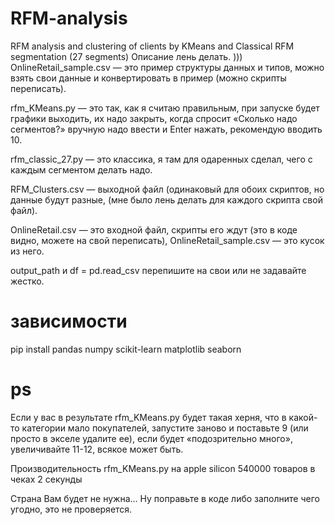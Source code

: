 # RFM-analysis
RFM analysis and clustering of clients by KMeans and Classical RFM segmentation (27 segments)
Описание лень делать. )))
OnlineRetail_sample.csv — это пример структуры данных и типов, можно взять свои данные и конвертировать в пример (можно скрипты переписать).

rfm_KMeans.py — это так, как я считаю правильным, при запуске будет графики выходить, их надо закрыть, когда спросит «Сколько надо сегментов?» вручную надо ввести и Enter нажать, рекомендую вводить 10.

rfm_classic_27.py — это классика, я там для одаренных сделал, чего с каждым сегментом делать надо.

RFM_Clusters.csv — выходной файл (одинаковый для обоих скриптов, но данные будут разные, (мне было лень делать для каждого скрипта свой файл).

OnlineRetail.csv — это входной файл, скрипты его ждут (это в коде видно, можете на свой переписать), OnlineRetail_sample.csv — это кусок из него.

output_path и df = pd.read_csv перепишите на свои или не задавайте жестко. 
# зависимости
 
pip install pandas numpy scikit-learn matplotlib seaborn

# ps
Если у вас в результате rfm_KMeans.py будет такая херня, что в какой-то категории мало покупателей, запустите заново и поставьте 9 (или просто в экселе удалите ее), если будет «подозрительно много», увеличивайте 11-12, всякое может быть.

Производительность rfm_KMeans.py на apple silicon 540000 товаров в чеках 2 секунды 

Страна Вам будет не нужна... Ну поправьте в коде либо заполните чего угодно, это не проверяется.
